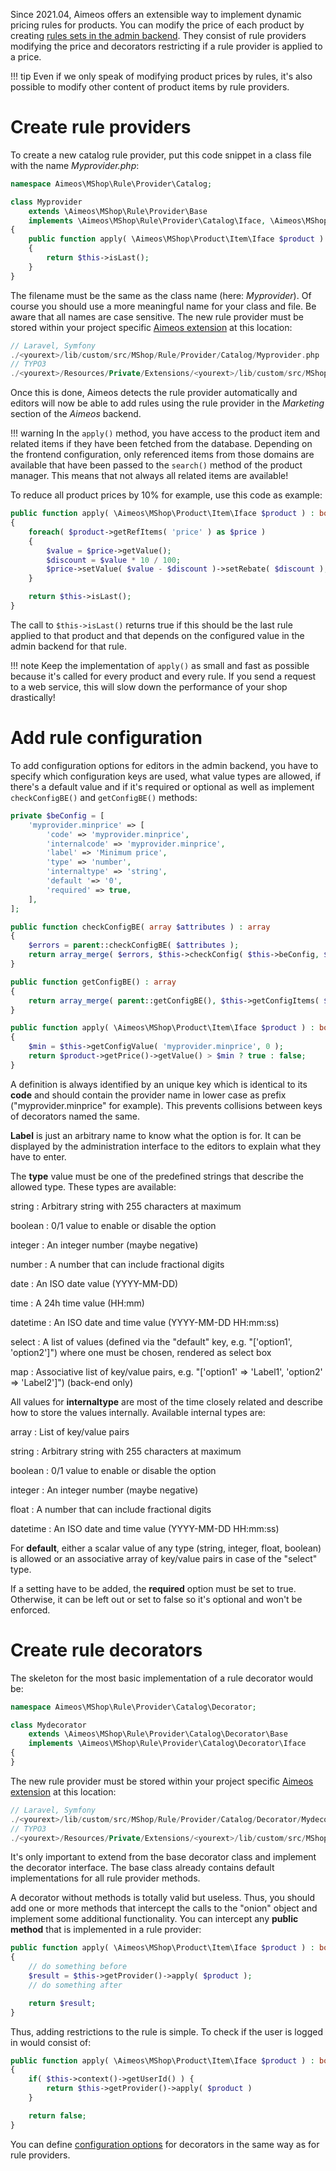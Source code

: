 Since 2021.04, Aimeos offers an extensible way to implement dynamic pricing rules for products. You can modify the price of each product by creating [rules sets in the admin backend](../manual/rules.md). They consist of rule providers modifying the price and decorators restricting if a rule provider is applied to a price.

!!! tip
    Even if we only speak of modifying product prices by rules, it's also possible to modify other content of product items by rule providers.

# Create rule providers

To create a new catalog rule provider, put this code snippet in a class file with the name *Myprovider.php*:

```php
namespace Aimeos\MShop\Rule\Provider\Catalog;

class Myprovider
	extends \Aimeos\MShop\Rule\Provider\Base
	implements \Aimeos\MShop\Rule\Provider\Catalog\Iface, \Aimeos\MShop\Rule\Provider\Factory\Iface
{
	public function apply( \Aimeos\MShop\Product\Item\Iface $product ) : bool
    {
        return $this->isLast();
    }
}
```

The filename must be the same as the class name (here: *Myprovider*). Of course you should use a more meaningful name for your class and file. Be aware that all names are case sensitive. The new rule provider must be stored within your project specific [Aimeos extension](../developer/extensions.md) at this location:

```php
// Laravel, Symfony
./<yourext>/lib/custom/src/MShop/Rule/Provider/Catalog/Myprovider.php
// TYPO3
./<yourext>/Resources/Private/Extensions/<yourext>/lib/custom/src/MShop/Rule/Provider/Catalog/Myprovider.php
```

Once this is done, Aimeos detects the rule provider automatically and editors will now be able to add rules using the rule provider in the *Marketing* section of the *Aimeos* backend.

!!! warning
    In the `apply()` method, you have access to the product item and related items if they have been fetched from the database. Depending on the frontend configuration, only referenced items from those domains are available that have been passed to the `search()` method of the product manager. This means that not always all related items are available!

To reduce all product prices by 10% for example, use this code as example:

```php
public function apply( \Aimeos\MShop\Product\Item\Iface $product ) : bool
{
	foreach( $product->getRefItems( 'price' ) as $price )
	{
		$value = $price->getValue();
		$discount = $value * 10 / 100;
		$price->setValue( $value - $discount )->setRebate( $discount );
	}

	return $this->isLast();
}
```

The call to `$this->isLast()` returns true if this should be the last rule applied to that product and that depends on the configured value in the admin backend for that rule.

!!! note
    Keep the implementation of `apply()` as small and fast as possible because it's called for every product and every rule. If you send a request to a web service, this will slow down the performance of your shop drastically!

# Add rule configuration

To add configuration options for editors in the admin backend, you have to specify which configuration keys are used, what value types are allowed, if there's a default value and if it's required or optional as well as implement `checkConfigBE()` and `getConfigBE()` methods:

```php
private $beConfig = [
    'myprovider.minprice' => [
        'code' => 'myprovider.minprice',
        'internalcode' => 'myprovider.minprice',
        'label' => 'Minimum price',
        'type' => 'number',
        'internaltype' => 'string',
        'default '=> '0',
        'required' => true,
    ],
];

public function checkConfigBE( array $attributes ) : array
{
	$errors = parent::checkConfigBE( $attributes );
	return array_merge( $errors, $this->checkConfig( $this->beConfig, $attributes ) );
}

public function getConfigBE() : array
{
	return array_merge( parent::getConfigBE(), $this->getConfigItems( $this->beConfig ) );
}

public function apply( \Aimeos\MShop\Product\Item\Iface $product ) : bool
{
	$min = $this->getConfigValue( 'myprovider.minprice', 0 );
	return $product->getPrice()->getValue() > $min ? true : false;
}
```

A definition is always identified by an unique key which is identical to its **code** and should contain the provider name in lower case as prefix ("myprovider.minprice" for example). This prevents collisions between keys of decorators named the same.

**Label** is just an arbitrary name to know what the option is for. It can be displayed by the administration interface to the editors to explain what they have to enter.

The **type** value must be one of the predefined strings that describe the allowed type. These types are available:

string
: Arbitrary string with 255 characters at maximum

boolean
: 0/1 value to enable or disable the option

integer
: An integer number (maybe negative)

number
:  A number that can include fractional digits

date
: An ISO date value (YYYY-MM-DD)

time
: A 24h time value (HH:mm)

datetime
: An ISO date and time value (YYYY-MM-DD HH:mm:ss)

select
: A list of values (defined via the "default" key, e.g. "['option1', 'option2']") where one must be chosen, rendered as select box

map
: Associative list of key/value pairs, e.g. "['option1' => 'Label1', 'option2' => 'Label2']") (back-end only)

All values for **internaltype** are most of the time closely related and describe how to store the values internally. Available internal types are:

array
: List of key/value pairs

string
: Arbitrary string with 255 characters at maximum

boolean
: 0/1 value to enable or disable the option

integer
: An integer number (maybe negative)

float
:  A number that can include fractional digits

datetime
: An ISO date and time value (YYYY-MM-DD HH:mm:ss)

For **default**, either a scalar value of any type (string, integer, float, boolean) is allowed or an associative array of key/value pairs in case of the "select" type.

If a setting have to be added, the **required** option must be set to true. Otherwise, it can be left out or set to false so it's optional and won't be enforced.

# Create rule decorators

The skeleton for the most basic implementation of a rule decorator would be:

```php
namespace Aimeos\MShop\Rule\Provider\Catalog\Decorator;

class Mydecorator
	extends \Aimeos\MShop\Rule\Provider\Catalog\Decorator\Base
	implements \Aimeos\MShop\Rule\Provider\Catalog\Decorator\Iface
{
}
```
The new rule provider must be stored within your project specific [Aimeos extension](../developer/extensions.md) at this location:

```php
// Laravel, Symfony
./<yourext>/lib/custom/src/MShop/Rule/Provider/Catalog/Decorator/Mydecorator.php
// TYPO3
./<yourext>/Resources/Private/Extensions/<yourext>/lib/custom/src/MShop/Rule/Provider/Catalog/Decorator/Mydecorator.php
```

It's only important to extend from the base decorator class and implement the decorator interface. The base class already contains default implementations for all rule provider methods.

A decorator without methods is totally valid but useless. Thus, you should add one or more methods that intercept the calls to the "onion" object and implement some additional functionality. You can intercept any **public method** that is implemented in a rule provider:

```php
public function apply( \Aimeos\MShop\Product\Item\Iface $product ) : bool
{
    // do something before
    $result = $this->getProvider()->apply( $product );
    // do something after

    return $result;
}
```

Thus, adding restrictions to the rule is simple. To check if the user is logged in would consist of:

```php
public function apply( \Aimeos\MShop\Product\Item\Iface $product ) : bool
{
	if( $this->context()->getUserId() ) {
	    return $this->getProvider()->apply( $product )
	}

	return false;
}
```

You can define [configuration options](#add-rule-configuration) for decorators in the same way as for rule providers.
